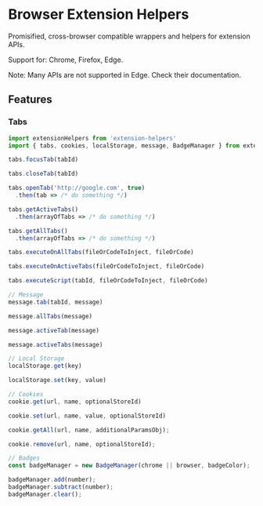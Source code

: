 # Browser Extension Helpers

Promisified, cross-browser compatible wrappers and helpers for extension APIs.

Support for: Chrome, Firefox, Edge.

Note: Many APIs are not supported in Edge. Check their documentation.

## Features
### Tabs
```js
import extensionHelpers from 'extension-helpers'
import { tabs, cookies, localStorage, message, BadgeManager } from extensionHelpers

tabs.focusTab(tabId)

tabs.closeTab(tabId)

tabs.openTab('http://google.com', true)
  .then(tab => /* do something */)

tabs.getActiveTabs()
  .then(arrayOfTabs => /* do something */)

tabs.getAllTabs()
  .then(arrayOfTabs => /* do something */)

tabs.executeOnAllTabs(fileOrCodeToInject, fileOrCode)

tabs.executeOnActiveTabs(fileOrCodeToInject, fileOrCode)

tabs.executeScript(tabId, fileOrCodeToInject, fileOrCode)

// Message
message.tab(tabId, message)

message.allTabs(message)

message.activeTab(message)

message.activeTabs(message)

// Local Storage
localStorage.get(key)

localStorage.set(key, value)

// Cookies
cookie.get(url, name, optionalStoreId)

cookie.set(url, name, value, optionalStoreId)

cookie.getAll(url, name, additionalParamsObj);

cookie.remove(url, name, optionalStoreId);

// Badges
const badgeManager = new BadgeManager(chrome || browser, badgeColor);

badgeManager.add(number);
badgeManager.subtract(number);
badgeManager.clear();
```
